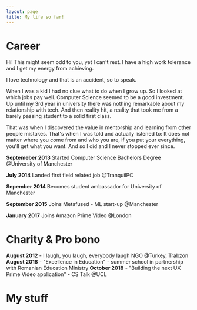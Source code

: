 ```yaml
---
layout: page
title: My life so far!
---
```


# Career

Hi! This might seem odd to you, yet I can't rest. I have a high work tolerance and I get my energy from achieving. 

I love technology and that is an accident, so to speak. 

When I was a kid I had no clue what to do when I grow up. So I looked at which jobs pay well. Computer Science seemed to be a good investment. Up until my 3rd year in university there was nothing remarkable about my relationship with tech. And then reality hit, a reality that took me from a barely passing student to a solid first class. 

That was when I discovered the value in mentorship and learning from other people mistakes. That's when I was told and actually listened to: It does not matter where you come from and who you are, if you put your everything, you'll get what you want. And so I did and I never stopped ever since.


__Septemeber 2013__ Started Computer Science Bachelors Degree @University of Manchester

__July 2014__ Landed first field related job @TranquilPC

__Sepember 2014__ Becomes student ambassador for University of Manchester

__September 2015__ Joins Metafused - ML start-up @Manchester

__January 2017__ Joins Amazon Prime Video @London

# Charity & Pro bono

__August 2012__ - I laugh, you laugh, everybody laugh NGO @Turkey, Trabzon
__August 2018__ - "Excellence in Education" - summer school in partnership with Romanian Education Ministry
__October 2018__ - "Building the next UX Prime Video application" - CS Talk @UCL

# My stuff





